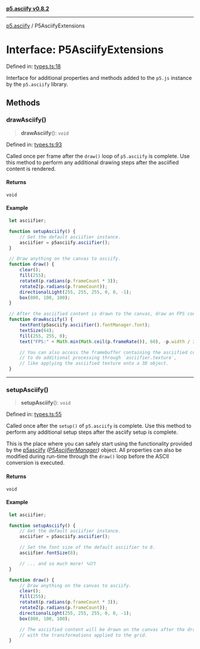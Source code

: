 [**p5.asciify v0.8.2**](../README.md)

***

[p5.asciify](../README.md) / P5AsciifyExtensions

# Interface: P5AsciifyExtensions

Defined in: [types.ts:18](https://github.com/humanbydefinition/p5.asciify/blob/067077b3e92500d55ca650ba698ea8971960c3aa/src/lib/types.ts#L18)

Interface for additional properties and methods added to the `p5.js` instance by the `p5.asciify` library.

## Methods

### drawAsciify()

> **drawAsciify**(): `void`

Defined in: [types.ts:93](https://github.com/humanbydefinition/p5.asciify/blob/067077b3e92500d55ca650ba698ea8971960c3aa/src/lib/types.ts#L93)

Called once per frame after the `draw()` loop of `p5.asciify` is complete.
Use this method to perform any additional drawing steps after the asciified content is rendered.

#### Returns

`void`

#### Example

```javascript
 let asciifier;

 function setupAsciify() {
     // Get the default asciifier instance.
     asciifier = p5asciify.asciifier();
 }

 // Draw anything on the canvas to asciify.
 function draw() {
     clear();
     fill(255);
     rotateX(p.radians(p.frameCount * 3));
     rotateZ(p.radians(p.frameCount));
     directionalLight(255, 255, 255, 0, 0, -1);
     box(800, 100, 100);
 }

 // After the asciified content is drawn to the canvas, draw an FPS counter on top of it.
 function drawAsciify() {
     textFont(p5asciify.asciifier().fontManager.font);
     textSize(64);
     fill(255, 255, 0);
     text("FPS:" + Math.min(Math.ceil(p.frameRate()), 60), -p.width / 2, p.height / 2);

     // You can also access the framebuffer containing the asciified content 
     // to do additional processing through `asciifier.texture`, 
     // like applying the asciified texture onto a 3D object.
 }
```

***

### setupAsciify()

> **setupAsciify**(): `void`

Defined in: [types.ts:55](https://github.com/humanbydefinition/p5.asciify/blob/067077b3e92500d55ca650ba698ea8971960c3aa/src/lib/types.ts#L55)

Called once after the `setup()` of `p5.asciify` is complete.
Use this method to perform any additional setup steps after the asciify setup is complete.

This is the place where you can safely start using the functionality provided by the [p5asciify](../variables/p5asciify.md) *([P5AsciifierManager](../classes/P5AsciifierManager.md))* object.
All properties can also be modified during run-time through the `draw()` loop before the ASCII conversion is executed.

#### Returns

`void`

#### Example

```javascript
 let asciifier;

 function setupAsciify() {
     // Get the default asciifier instance.
     asciifier = p5asciify.asciifier();

     // Set the font size of the default asciifier to 8.
     asciifier.fontSize(8);

     // ... and so much more! ᓭᘏᒉ
 }

 function draw() {
     // Draw anything on the canvas to asciify.
     clear();
     fill(255);
     rotateX(p.radians(p.frameCount * 3));
     rotateZ(p.radians(p.frameCount));
     directionalLight(255, 255, 255, 0, 0, -1);
     box(800, 100, 100);

     // The asciified content will be drawn on the canvas after the draw loop 
     // with the transformations applied to the grid.
 }

```
